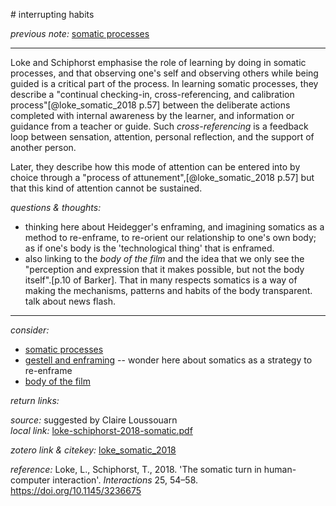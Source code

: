 # interrupting habits

_previous note:_  [somatic processes](x-devonthink-item://2978C825-B8FB-4437-8D92-EF37583723DA)

---

Loke and Schiphorst emphasise the role of learning by doing in somatic processes, and that observing one's self and observing others while being guided is a critical part of the process. In learning somatic processes, they describe a "continual checking-in, cross-referencing, and calibration process"[@loke_somatic_2018 p.57] between the deliberate actions completed with internal awareness by the learner, and information or guidance from a teacher or guide. Such _cross-referencing_ is a feedback loop between sensation, attention, personal reflection, and the support of another person. 

Later, they describe how this mode of attention can be entered into by choice through a "process of attunement",[@loke_somatic_2018 p.57] but that this kind of attention cannot be sustained. 

_questions & thoughts:_

- thinking here about Heidegger's enframing, and imagining somatics as a method to re-enframe, to re-orient our relationship to one's own body; as if one's body is the 'technological thing' that is enframed. 
- also linking to the _body of the film_ and the idea that we only see the "perception and expression that it makes possible, but not the body itself".[p.10 of Barker]. That in many respects somatics is a way of making the mechanisms, patterns and habits of the body transparent. talk about news flash. 

--- 

_consider:_ 


- [somatic processes](x-devonthink-item://2978C825-B8FB-4437-8D92-EF37583723DA)
- [gestell and enframing](x-devonthink-item://9E032D08-E304-4D27-B46B-8BBD60BBB219) -- wonder here about somatics as a strategy to re-enframe
- [body of the film](x-devonthink-item://1FCD4249-B65C-4BD4-B9B3-9D1567073C59)

_return links:_

_source:_  suggested by Claire Loussouarn    
_local link:_ [loke-schiphorst-2018-somatic.pdf](hook://file/kzsBr4TuD?p=RHJvcGJveC9iaWJsaW9ncmFwaHkgcGRmcw==&n=loke-schiphorst-2018-somatic.pdf)

_zotero link & citekey:_ [loke_somatic_2018](zotero://select/items/1_6IERMMFC)

_reference:_ Loke, L., Schiphorst, T., 2018. 'The somatic turn in human-computer interaction'. _Interactions_ 25, 54–58. <https://doi.org/10.1145/3236675>
